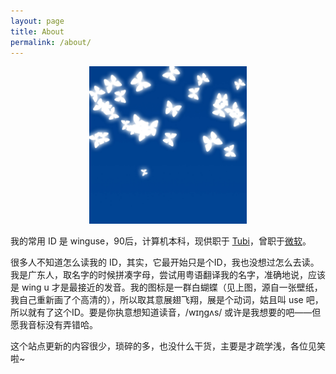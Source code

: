 ```yaml
---
layout: page
title: About
permalink: /about/
---
```


<div style="text-align: center">
  <img style="width: 50%" src="/mypic.jpg" alt="图标" />
</div>

我的常用 ID 是 winguse，90后，计算机本科，现供职于 [Tubi](https://tubitv.com)，曾职于[微软](https://www.microsoft.com)。

很多人不知道怎么读我的 ID，其实，它最开始只是个ID，我也没想过怎么去读。我是广东人，取名字的时候拼凑字母，尝试用粤语翻译我的名字，准确地说，应该是 wing u 才是最接近的发音。我的图标是一群白蝴蝶（见上图，源自一张壁纸，我自己重新画了个高清的），所以取其意展翅飞翔，展是个动词，姑且叫 use 吧，所以就有了这个ID。要是你执意想知道读音，/wɪŋɡʌs/ 或许是我想要的吧——但愿我音标没有弄错哈。

这个站点更新的内容很少，琐碎的多，也没什么干货，主要是才疏学浅，各位见笑啦~

